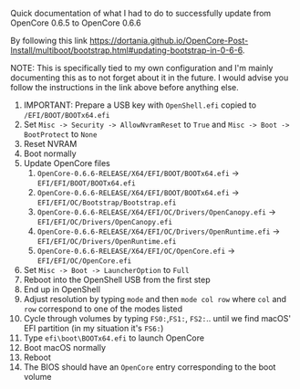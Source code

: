 Quick documentation of what I had to do to successfully update from OpenCore 0.6.5 to OpenCore 0.6.6

By following this link https://dortania.github.io/OpenCore-Post-Install/multiboot/bootstrap.html#updating-bootstrap-in-0-6-6.

NOTE: This is specifically tied to my own configuration and I'm mainly documenting this as to not forget about it in the future. I would advise you follow the instructions in the link above before anything else.

1. IMPORTANT: Prepare a USB key with `OpenShell.efi` copied to `/EFI/BOOT/BOOTx64.efi`
2. Set `Misc -> Security -> AllowNvramReset` to `True` and `Misc -> Boot -> BootProtect` to `None`
3. Reset NVRAM
4. Boot normally
5. Update OpenCore files
   1. `OpenCore-0.6.6-RELEASE/X64/EFI/BOOT/BOOTx64.efi` -> `EFI/EFI/BOOT/BOOTx64.efi`
   2. `OpenCore-0.6.6-RELEASE/X64/EFI/BOOT/BOOTx64.efi` -> `EFI/EFI/OC/Bootstrap/Bootstrap.efi`
   3. `OpenCore-0.6.6-RELEASE/X64/EFI/OC/Drivers/OpenCanopy.efi` -> `EFI/EFI/OC/Drivers/OpenCanopy.efi`
   4. `OpenCore-0.6.6-RELEASE/X64/EFI/OC/Drivers/OpenRuntime.efi` -> `EFI/EFI/OC/Drivers/OpenRuntime.efi`
   5. `OpenCore-0.6.6-RELEASE/X64/EFI/OC/OpenCore.efi` -> `EFI/EFI/OC/OpenCore.efi`
6. Set `Misc -> Boot -> LauncherOption` to `Full`
7. Reboot into the OpenShell USB from the first step
8. End up in OpenShell
9. Adjust resolution by typing `mode` and then `mode col row` where `col` and `row` correspond to one of the modes listed
10. Cycle through volumes by typing `FS0:`,`FS1:`, `FS2:`.. until we find macOS' EFI partition (in my situation it's `FS6:`)
11. Type `efi\boot\BOOTx64.efi` to launch OpenCore
12. Boot macOS normally
13. Reboot
14. The BIOS should have an `OpenCore` entry corresponding to the boot volume
